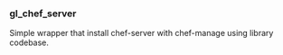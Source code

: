 ### gl_chef_server

Simple wrapper that install chef-server with chef-manage using library codebase.
